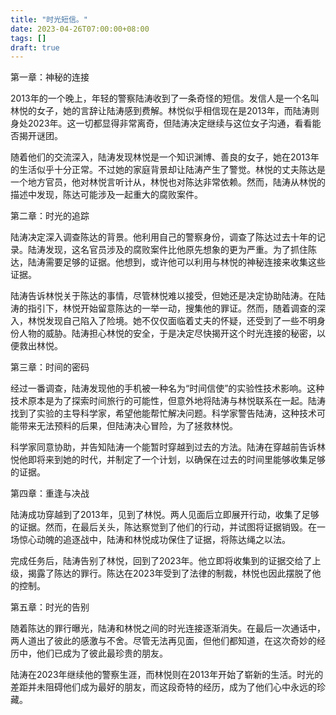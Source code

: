 ```yaml
---
title: "时光短信。"
date: 2023-04-26T07:00:00+08:00
tags: []
draft: true
---
```


第一章：神秘的连接

2013年的一个晚上，年轻的警察陆涛收到了一条奇怪的短信。发信人是一个名叫林悦的女子，她的言辞让陆涛感到费解。林悦似乎相信现在是2013年，而陆涛则身处2023年。这一切都显得非常离奇，但陆涛决定继续与这位女子沟通，看看能否揭开谜团。

随着他们的交流深入，陆涛发现林悦是一个知识渊博、善良的女子，她在2013年的生活似乎十分正常。不过她的家庭背景却让陆涛产生了警觉。林悦的丈夫陈达是一个地方官员，他对林悦言听计从，林悦也对陈达非常依赖。然而，陆涛从林悦的描述中发现，陈达可能涉及一起重大的腐败案件。

第二章：时光的追踪

陆涛决定深入调查陈达的背景。他利用自己的警察身份，调查了陈达过去十年的记录。陆涛发现，这名官员涉及的腐败案件比他原先想象的更为严重。为了抓住陈达，陆涛需要足够的证据。他想到，或许他可以利用与林悦的神秘连接来收集这些证据。

陆涛告诉林悦关于陈达的事情，尽管林悦难以接受，但她还是决定协助陆涛。在陆涛的指引下，林悦开始留意陈达的一举一动，搜集他的罪证。然而，随着调查的深入，林悦发现自己陷入了险境。她不仅仅面临着丈夫的怀疑，还受到了一些不明身份人物的威胁。陆涛担心林悦的安全，于是决定尽快揭开这个时光连接的秘密，以便救出林悦。

第三章：时间的密码

经过一番调查，陆涛发现他的手机被一种名为“时间信使”的实验性技术影响。这种技术原本是为了探索时间旅行的可能性，但意外地将陆涛与林悦联系在一起。陆涛找到了实验的主导科学家，希望他能帮忙解决问题。科学家警告陆涛，这种技术可能带来无法预料的后果，但陆涛决心冒险，为了拯救林悦。

科学家同意协助，并告知陆涛一个能暂时穿越到过去的方法。陆涛在穿越前告诉林悦他即将来到她的时代，并制定了一个计划，以确保在过去的时间里能够收集足够的证据。

第四章：重逢与决战

陆涛成功穿越到了2013年，见到了林悦。两人见面后立即展开行动，收集了足够的证据。然而，在最后关头，陈达察觉到了他们的行动，并试图将证据销毁。在一场惊心动魄的追逐战中，陆涛和林悦成功保住了证据，将陈达绳之以法。

完成任务后，陆涛告别了林悦，回到了2023年。他立即将收集到的证据交给了上级，揭露了陈达的罪行。陈达在2023年受到了法律的制裁，林悦也因此摆脱了他的控制。

第五章：时光的告别

随着陈达的罪行曝光，陆涛和林悦之间的时光连接逐渐消失。在最后一次通话中，两人道出了彼此的感激与不舍。尽管无法再见面，但他们都知道，在这次奇妙的经历中，他们已成为了彼此最珍贵的朋友。

陆涛在2023年继续他的警察生涯，而林悦则在2013年开始了崭新的生活。时光的差距并未阻碍他们成为最好的朋友，而这段奇特的经历，成为了他们心中永远的珍藏。